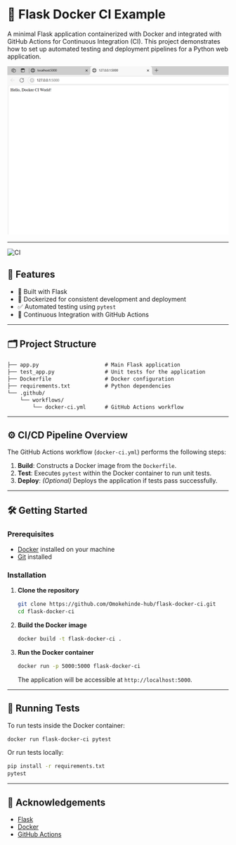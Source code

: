 # 🚀 Flask Docker CI Example

A minimal Flask application containerized with Docker and integrated with GitHub Actions for Continuous Integration (CI). This project demonstrates how to set up automated testing and deployment pipelines for a Python web application.

![CI Pipeline](flask-app-ci.png)

---


![CI](https://github.com/Omokehinde-hub/flask-docker-ci/actions/workflows/docker-ci.yml/badge.svg)


## 🧰 Features

- 🐍 Built with Flask  
- 🐳 Dockerized for consistent development and deployment  
- ✅ Automated testing using `pytest`  
- 🔄 Continuous Integration with GitHub Actions  

---

## 🗂️ Project Structure

```
├── app.py                     # Main Flask application
├── test_app.py                # Unit tests for the application
├── Dockerfile                 # Docker configuration
├── requirements.txt           # Python dependencies
└── .github/
    └── workflows/
        └── docker-ci.yml      # GitHub Actions workflow
```

---

## ⚙️ CI/CD Pipeline Overview

The GitHub Actions workflow (`docker-ci.yml`) performs the following steps:

1. **Build**: Constructs a Docker image from the `Dockerfile`.  
2. **Test**: Executes `pytest` within the Docker container to run unit tests.  
3. **Deploy**: *(Optional)* Deploys the application if tests pass successfully.

---

## 🛠️ Getting Started

### Prerequisites

- [Docker](https://www.docker.com/get-started) installed on your machine  
- [Git](https://git-scm.com/) installed  

### Installation

1. **Clone the repository**

   ```bash
   git clone https://github.com/Omokehinde-hub/flask-docker-ci.git
   cd flask-docker-ci
   ```

2. **Build the Docker image**

   ```bash
   docker build -t flask-docker-ci .
   ```

3. **Run the Docker container**

   ```bash
   docker run -p 5000:5000 flask-docker-ci
   ```

   The application will be accessible at `http://localhost:5000`.

---

## 🧪 Running Tests

To run tests inside the Docker container:

```bash
docker run flask-docker-ci pytest
```

Or run tests locally:

```bash
pip install -r requirements.txt
pytest
```


---

## 🙌 Acknowledgements

- [Flask](https://flask.palletsprojects.com/)  
- [Docker](https://www.docker.com/)  
- [GitHub Actions](https://github.com/features/actions)

